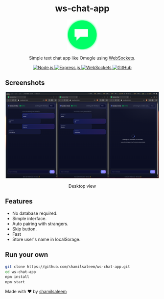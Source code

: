 <div align="center">
    <h1>ws-chat-app</h1>
    <img src="./public/favicon.svg" width="100px">
    <p>Simple text chat app like Omegle using <a
            href="https://nodejs.org/en/learn/getting-started/websocket">WebSockets</a>.</p>

<p align="center">
  <a href="https://nodejs.org" target="_blank">
    <img src="https://img.shields.io/badge/Node.js-43853D?style=for-the-badge&logo=node.js&logoColor=white" alt="Node.js" />
  </a>
  <a href="https://expressjs.com" target="_blank">
    <img src="https://img.shields.io/badge/Express.js-000000?style=for-the-badge&logo=express&logoColor=white" alt="Express.js" />
  </a>
  <a href="https://developer.mozilla.org/en-US/docs/Web/API/WebSockets_API" target="_blank">
    <img src="https://img.shields.io/badge/WebSockets-00599C?style=for-the-badge&logo=google-chrome&logoColor=white" alt="WebSockets" />
  </a>
  <a href="https://github.com" target="_blank">
    <img src="https://img.shields.io/badge/GitHub-100000?style=for-the-badge&logo=github&logoColor=white" alt="GitHub" />
  </a>
</p>

</div>

## Screenshots
<div align="center">
    <img src="./screenshots/screenshot1.png" width="500px">
    <p>Desktop view</p>
</div>

## Features
- No database required.
- Simple interface.
- Auto pairing with strangers.
- Skip button.
- Fast
- Store user's name in localSorage.

## Run your own

```bash
git clone https://github.com/shamilsaleem/ws-chat-app.git
cd ws-chat-app
npm install
npm start
```

Made with ❤️ by [shamilsaleem](https://www.instagram.com/shamil.saleem)
